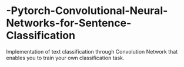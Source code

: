 # -Pytorch-Convolutional-Neural-Networks-for-Sentence-Classification
Implementation of text classification through Convolution Network that enables you to train your own classification task.
